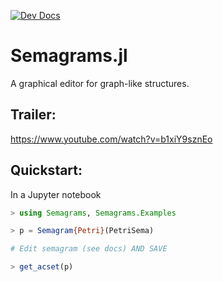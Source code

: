 [![Dev Docs](https://img.shields.io/badge/docs-dev-blue.svg)](https://algebraicjulia.github.io/Semagrams.jl/dev)

# Semagrams.jl

A graphical editor for graph-like structures.

## Trailer:

https://www.youtube.com/watch?v=b1xiY9sznEo

## Quickstart:

In a Jupyter notebook

``` julia
> using Semagrams, Semagrams.Examples

> p = Semagram{Petri}(PetriSema)

# Edit semagram (see docs) AND SAVE

> get_acset(p)
```
